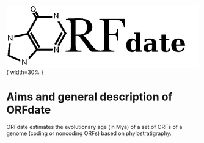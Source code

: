 ![LOGO_ORFold](./img/icons/Logo_ORFdate.png){ width=30% }

# Aims and general description of ORFdate

ORFdate estimates the evolutionary age (in Mya) of a set of ORFs of a genome (coding or noncoding ORFs) based on phylostratigraphy.
